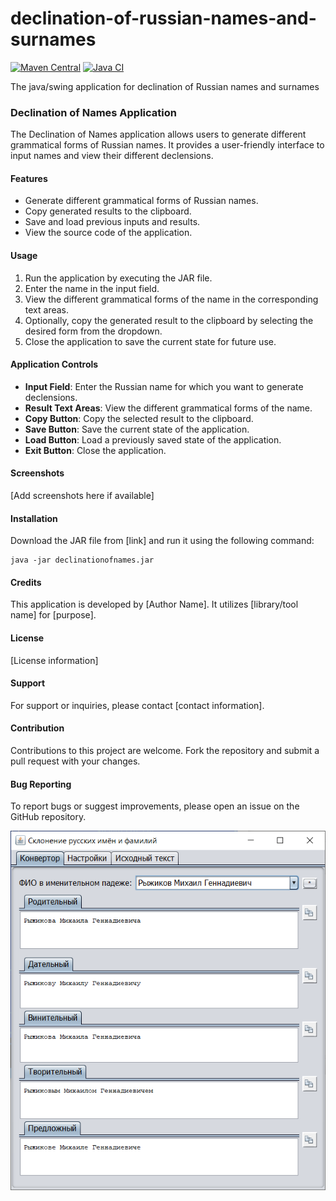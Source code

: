 declination-of-russian-names-and-surnames
=========================================

[![Maven Central](https://img.shields.io/maven-central/v/com.github.javadev/declinationofnames.svg)](http://search.maven.org/#search%7Cga%7C1%7Cg%3A%22com.github.javadev%22%20AND%20a%3A%22declinationofnames%22)
[![Java CI](https://github.com/javadev/declination-of-russian-names-and-surnames/actions/workflows/maven.yml/badge.svg)](https://github.com/javadev/declination-of-russian-names-and-surnames/actions/workflows/maven.yml)

The java/swing application for declination of Russian names and surnames

### Declination of Names Application

The Declination of Names application allows users to generate different grammatical forms of Russian names. It provides a user-friendly interface to input names and view their different declensions.

#### Features

- Generate different grammatical forms of Russian names.
- Copy generated results to the clipboard.
- Save and load previous inputs and results.
- View the source code of the application.

#### Usage

1. Run the application by executing the JAR file.
2. Enter the name in the input field.
3. View the different grammatical forms of the name in the corresponding text areas.
4. Optionally, copy the generated result to the clipboard by selecting the desired form from the dropdown.
5. Close the application to save the current state for future use.

#### Application Controls

- **Input Field**: Enter the Russian name for which you want to generate declensions.
- **Result Text Areas**: View the different grammatical forms of the name.
- **Copy Button**: Copy the selected result to the clipboard.
- **Save Button**: Save the current state of the application.
- **Load Button**: Load a previously saved state of the application.
- **Exit Button**: Close the application.

#### Screenshots

[Add screenshots here if available]

#### Installation

Download the JAR file from [link] and run it using the following command:

```
java -jar declinationofnames.jar
```

#### Credits

This application is developed by [Author Name]. It utilizes [library/tool name] for [purpose].

#### License

[License information]

#### Support

For support or inquiries, please contact [contact information].

#### Contribution

Contributions to this project are welcome. Fork the repository and submit a pull request with your changes.

#### Bug Reporting

To report bugs or suggest improvements, please open an issue on the GitHub repository.

[![Screen short](declination-of-names.png)](https://github.com/javadev/declination-of-russian-names-and-surnames/)
